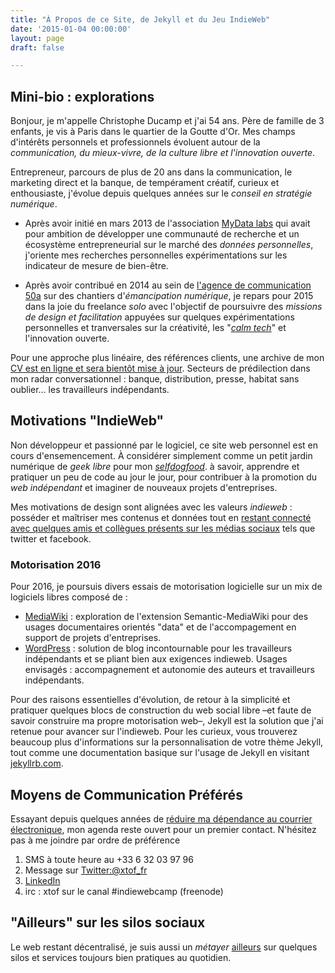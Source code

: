 ```yaml
---
title: "À Propos de ce Site, de Jekyll et du Jeu IndieWeb"
date: '2015-01-04 00:00:00'
layout: page
draft: false

---
```

## Mini-bio : explorations 

Bonjour, je m'appelle Christophe Ducamp et j'ai 54 ans. Père de famille de 3 enfants, je vis à Paris dans le quartier de la Goutte d'Or. Mes champs d'intérêts personnels et professionnels évoluent autour de la _communication, du mieux-vivre, de la culture libre et l'innovation ouverte_.
 
Entrepreneur, parcours de plus de 20 ans dans la communication, le marketing direct et la banque, de tempérament créatif, curieux et enthousiaste, j'évolue depuis quelques années sur le _conseil en stratégie numérique_.

* Après avoir initié en mars 2013 de l'association [MyData labs](http://mydatalabs.com) qui avait pour ambition de développer une communauté de recherche et un écosystème entrepreneurial sur le marché des _données personnelles_, j'oriente mes recherches personnelles  expérimentations sur les indicateur de mesure de bien-être.

* Après avoir contribué en 2014 au sein de [l'agence de communication 50a](http://www.50a.fr/equipe.php) sur des chantiers d'_émancipation numérique_, je repars pour 2015 dans la joie du freelance _solo_ avec l'objectif de poursuivre des _missions de design et facilitation_ appuyées sur  quelques expérimentations personnelles et tranversales sur la créativité, les "_[calm tech](http://en.wikipedia.org/wiki/Calm_technology)_" et l'innovation ouverte.

Pour une approche plus linéaire, des références clients, une archive de mon [CV est en ligne et sera bientôt mise à jour](http://christopheducamp.com/curriculumvitae.html). Secteurs de prédilection dans mon radar conversationnel : banque, distribution, presse, habitat sans oublier... les travailleurs indépendants.

## Motivations "IndieWeb"  

Non développeur et passionné par le logiciel, ce site web personnel est en cours d'ensemencement. À considérer simplement comme un petit jardin numérique de *geek libre* pour mon *[selfdogfood](http://indiewebcamp.com/selfdogfood-fr)*. à savoir, apprendre et pratiquer un peu de code au jour le jour, pour contribuer à la promotion du _web indépendant_ et imaginer de nouveaux projets d'entreprises.

Mes motivations de design sont alignées avec les valeurs _indieweb_ : posséder et maîtriser mes contenus et données tout en [restant connecté avec quelques amis et collègues présents sur les médias sociaux](http://indiewebcamp.com/POSSE) tels que twitter et facebook.

### Motorisation 2016

Pour 2016, je poursuis divers essais de motorisation logicielle sur un mix de logiciels libres composé de :

- [MediaWiki](/w/) : exploration de l'extension Semantic-MediaWiki pour des usages documentaires orientés "data" et de l'accompagement en support de projets d'entreprises.
- [WordPress](/b/2013-05-15/chronoreve-indieweb-je-veux-bosser-dans-scrivener-et-publier-ou-je-veux-sur-le-web/) : solution de blog incontournable pour les travailleurs indépendants et se pliant bien aux exigences indieweb. Usages envisagés : accompagnement et autonomie des auteurs et travailleurs indépendants.

Pour des raisons essentielles d'évolution, de retour à la simplicité et pratiquer quelques blocs de construction du web social libre –et faute de savoir construire ma propre motorisation web–, Jekyll est la solution que j'ai retenue pour avancer sur l'indieweb. Pour les curieux, vous trouverez beaucoup plus d'informations sur la personnalisation de votre thème Jekyll, tout comme une documentation basique sur l'usage de Jekyll en visitant [jekyllrb.com](http://jekyllrb.com/).

## Moyens de Communication Préférés

Essayant depuis quelques années de [réduire ma dépendance au courrier électronique](http://christopheducamp.com/w/Protocoles_de_communication#Courriel), mon agenda reste ouvert pour un premier contact. N'hésitez pas à me joindre par ordre de préférence  

1. SMS à toute heure au +33 6 32 03 97 96
2. Message sur [Twitter:@xtof_fr](http://twitter.com/xtof_fr)
3. <span class="h-card" rel="me">[LinkedIn](https://www.linkedin.com/in/christopheducamp)</span>
4. irc : xtof sur le canal #indiewebcamp (freenode)

## "Ailleurs" sur les silos sociaux

Le web restant décentralisé, je suis aussi un _métayer_ [ailleurs](/ailleurs/) sur quelques silos et services toujours bien pratiques au quotidien. 